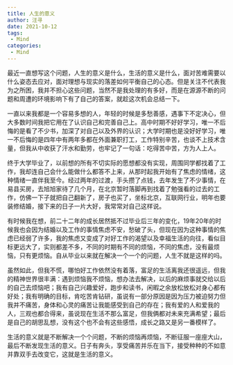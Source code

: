 ```yaml
---
title: 人生的意义
author: 汪寻
date: 2021-10-12
tags:
 - Mind
categories:
 - Mind
---
```


最近一直想写这个问题，人生的意义是什么，生活的意义是什么，面对苦难需要以什么姿态去应对，面对理想与现实的落差如何平衡自己的心态。但是关注不代表我为之所困，我并不担心这些问题，当然不是我处理的有多好，而是在源源不断的问题和周遭的环境影响下有了自己的答案，就趁这次机会总结一下。

<!-- more -->

一直以来我都是一个容易多想的人，年轻的时候是多愁善感，遇事下不定决心，但大多数时间我把它用在了认识自己和完善自己上。高中时期不好好学习，唯一不后悔的是看了不少书，加深了对自己以及外界的认识；大学时期也是没好好学习，唯一不后悔的是四年中有两年多都在外面兼职打工，工作特别辛苦，也谈不上技术含量，但我从中收获了汗水和勤劳，也牢记了一句话：吃得苦中苦，方为人上人。

终于大学毕业了，以前想的所有不切实际的愿想都没有实现，周围同学都找着了工作，我却连自己会什么能做什么都答不上来，从那时起我开始有了焦虑的情绪，这种情绪一直伴我至今。经过两年的过渡，手头攒了点钱，去年发生了不少事情，在易县买房，去旭旭家待了几个月，在北京暂时落脚再到找着了勉强看的过去的工作，仿佛一下子就把自己翻新了，房子也买了，坐标北京，互联网行业，明年也要装修结婚，接下来的日子一片大好，我常常对自己这样说。

有时候我在想，前二十二年的成长居然抵不过毕业后三年的变化，19年20年的时候我也会因为结婚以及工作的事情焦虑不安，愁破了头，但现在因为这种事情的焦虑已经弱了许多，我的焦虑又变成了对好工作的渴望以及幸福生活的向往，看似目标更远大了，实则都差不多，不同的时期有不同的烦恼，不同的焦虑，没有最烦恼，只有更烦恼。自从毕业以来就在解决一个一个的问题，人生不就是这样的吗。

虽然如此，但我不慌，哪怕好工作依然没有着落，富足的生活离我还很遥远，但我的精神世界很丰满：遇到烦恼我不烦恼，想办法去解决，以后的麻烦事就交给以后的自己去烦恼吧；我有自己兴趣爱好，跑步和读书，闲暇之余放松放松对身心都有好处；我有明确的目标，肯吃苦肯钻研，虽说有一部分原因是因为压力被迫努力但我并不痛苦，身体和心灵的痛苦让我能感受到自己的存在；我有爱的人和爱我的人，三观也都合得来，虽说现在生活不那么富足，但我俩都对未来充满希望；最后是自己的胡思乱想，没有这个也不会有这些感悟，成长之路又是另一番模样了。

生活的意义就是不断解决一个个问题，不断的烦恼再烦恼，不断征服一座座大山，最后不断发现生活的意义。日子有奔头，享受痛苦并乐在当下，接受种种的不如意并靠双手去改变它，这就是生活的意义。